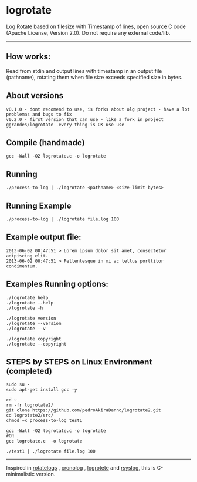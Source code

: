 # logrotate

Log Rotate based on filesize with Timestamp of lines, open source C code (Apache License, Version 2.0). Do not require any external code/lib.

---

## How works:

Read from stdin and output lines with timestamp in an output file (pathname), rotating them when file size exceeds specified size in bytes.


## About versions
    v0.1.0 - dont recomend to use, is forks about olg project - have a lot problemas and bugs to fix 
    v0.2.0 - first version that can use - like a fork in project ggrandes/logrotate -every thing is OK use use


## Compile (handmade)

    gcc -Wall -O2 logrotate.c -o logrotate

## Running

    ./process-to-log | ./logrotate <pathname> <size-limit-bytes>


## Running Example

    ./process-to-log | ./logrotate file.log 100    

## Example output file:

    2013-06-02 00:47:51 > Lorem ipsum dolor sit amet, consectetur adipiscing elit.
    2013-06-02 00:47:51 > Pellentesque in mi ac tellus porttitor condimentum.



## Examples Running options:
    ./logrotate help     
    ./logrotate --help    
    ./logrotate -h    

    ./logrotate version    
    ./logrotate --version    
    ./logrotate --v    

    ./logrotate copyright    
    ./logrotate --copyright                        





## STEPS by STEPS on Linux Environment (completed)
    sudo su - 
    sudo apt-get install gcc -y

    cd ~
    rm -fr logrotate2/
    git clone https://github.com/pedroAkiraDanno/logrotate2.git
    cd logrotate2/src/
    chmod +x process-to-log test1

    gcc -Wall -O2 logrotate.c -o logrotate
    #OR
    gcc logrotate.c  -o logrotate    

    ./test1 | ./logrotate file.log 100






---
Inspired in [rotatelogs](http://httpd.apache.org/docs/2.2/programs/rotatelogs.html) , [cronolog](http://cronolog.org/) , [logrotete](https://github.com/ggrandes/logrotate) and [rsyslog](https://www.rsyslog.com/), this is C-minimalistic version.
